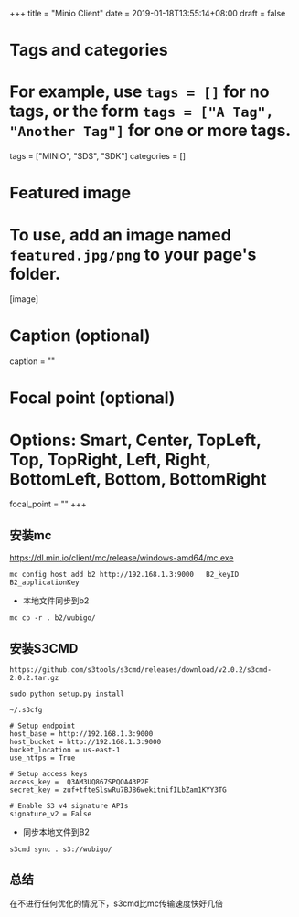 +++
title = "Minio Client"
date = 2019-01-18T13:55:14+08:00
draft = false

# Tags and categories
# For example, use `tags = []` for no tags, or the form `tags = ["A Tag", "Another Tag"]` for one or more tags.
tags = ["MINIO", "SDS", "SDK"]
categories = []

# Featured image
# To use, add an image named `featured.jpg/png` to your page's folder. 
[image]
  # Caption (optional)
  caption = ""

  # Focal point (optional)
  # Options: Smart, Center, TopLeft, Top, TopRight, Left, Right, BottomLeft, Bottom, BottomRight
  focal_point = ""
+++

## 安装mc

https://dl.min.io/client/mc/release/windows-amd64/mc.exe

```
mc config host add b2 http://192.168.1.3:9000   B2_keyID B2_applicationKey

```

- 本地文件同步到b2

```
mc cp -r . b2/wubigo/
```

## 安装S3CMD

```
https://github.com/s3tools/s3cmd/releases/download/v2.0.2/s3cmd-2.0.2.tar.gz

sudo python setup.py install

```

`~/.s3cfg`


```
# Setup endpoint
host_base = http://192.168.1.3:9000
host_bucket = http://192.168.1.3:9000
bucket_location = us-east-1
use_https = True

# Setup access keys
access_key =  Q3AM3UQ867SPQQA43P2F
secret_key = zuf+tfteSlswRu7BJ86wekitnifILbZam1KYY3TG

# Enable S3 v4 signature APIs
signature_v2 = False
```

- 同步本地文件到B2

```
s3cmd sync . s3://wubigo/
```



## 总结

在不进行任何优化的情况下，s3cmd比mc传输速度快好几倍
